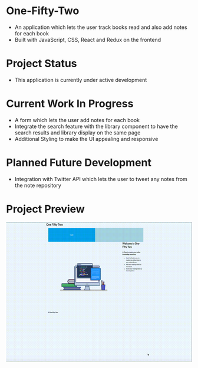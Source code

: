 # One-Fifty-Two

- An application which lets the user track books read and also add notes for each book
- Built with JavaScript, CSS, React and Redux on the frontend

# Project Status

- This application is currently under active development

# Current Work In Progress

- A form which lets the user add notes for each book
- Integrate the search feature with the library component to have the search results and library display on the same page
- Additional Styling to make the UI appealing and responsive

# Planned Future Development

- Integration with Twitter API which lets the user to tweet any notes from the note repository

# Project Preview

![one-fifty-two](./src/assets/one-fifty-two.gif)
